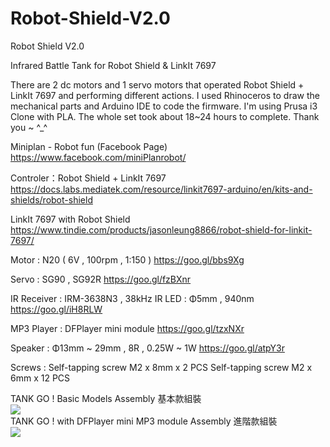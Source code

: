 # Robot-Shield-V2.0
Robot Shield V2.0

Infrared Battle Tank for Robot Shield & LinkIt 7697

There are 2 dc motors and 1 servo motors that operated Robot Shield + LinkIt 7697 and performing different actions.
I used Rhinoceros to draw the mechanical parts and Arduino IDE to code the firmware.
I'm using Prusa i3 Clone with PLA.
The whole set took about 18~24 hours to complete.
Thank you ~ ^_^

Miniplan - Robot fun (Facebook Page)
https://www.facebook.com/miniPlanrobot/

Controler：Robot Shield + LinkIt 7697
https://docs.labs.mediatek.com/resource/linkit7697-arduino/en/kits-and-shields/robot-shield

LinkIt 7697 with Robot Shield
https://www.tindie.com/products/jasonleung8866/robot-shield-for-linkit-7697/

Motor : N20 ( 6V , 100rpm , 1:150 )
https://goo.gl/bbs9Xg

Servo : SG90 , SG92R
https://goo.gl/fzBXnr

IR Receiver : IRM-3638N3 , 38kHz
IR LED : Φ5mm , 940nm
https://goo.gl/iH8RLW

MP3 Player : DFPlayer mini module
https://goo.gl/tzxNXr

Speaker : Φ13mm ~ 29mm , 8R , 0.25W ~ 1W
https://goo.gl/atpY3r

Screws :
Self-tapping screw M2 x 8mm x 2 PCS
Self-tapping screw M2 x 6mm x 12 PCS


<div>TANK GO ! Basic Models Assembly 基本款組裝</div>
<div><a href="https://www.youtube.com/watch?v=faqDLkCg1h8"><img src="https://img.youtube.com/vi/faqDLkCg1h8/0.jpg"></a></div>

<div>TANK GO ! with DFPlayer mini MP3 module Assembly 進階款組裝</div>
<div><a href="https://www.youtube.com/watch?v=rpaQaJ1GmJE"><img src="https://img.youtube.com/vi/rpaQaJ1GmJE/0.jpg"></a></div>
